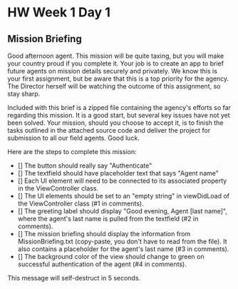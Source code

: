 # HW Week 1 Day 1

## Mission Briefing

Good afternoon agent. This mission will be quite taxing, but you will make your country proud if you complete it. Your job is to create an app to brief future agents on mission details securely and privately. We know this is your first assignment, but be aware that this is a top priority for the agency. The Director herself will be watching the outcome of this assignment, so stay sharp.

Included with this brief is a zipped file containing the agency's efforts so far regarding this mission. It is a good start, but several key issues have not yet been solved. Your mission, should you choose to accept it, is to finish the tasks outlined in the attached source code and deliver the project for submission to all our field agents. Good luck.

Here are the steps to complete this mission:

* [] The button should really say "Authenticate"
* [] The textfield should have placeholder text that says "Agent name"
* [] Each UI element will need to be connected to its associated property in the ViewController class.
* [] The UI elements should be set to an "empty string" in viewDidLoad of the ViewController class (#1 in comments).
* [] The greeting label should display "Good evening, Agent [last name]", where the agent's last name is pulled from the textfield (#2 in comments).
* [] The mission briefing should display the information from MissionBriefing.txt (copy-paste, you don't have to read from the file). It also contains a placeholder for the agent's last name (#3 in comments).
* [] The background color of the view should change to green on successful authentication of the agent (#4 in comments).

This message will self-destruct in 5 seconds.
